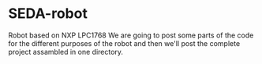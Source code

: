 # SEDA-robot
Robot based on  NXP LPC1768
We are going to post some parts of the code for the different purposes of the robot
and then we'll post the complete project assambled in one directory.

